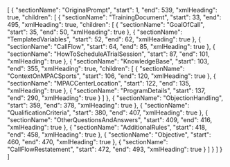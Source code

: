 
[
  {
    "sectionName": "OriginalPrompt",
    "start": 1,
    "end": 539,
    "xmlHeading": true,
    "children": [
      {
        "sectionName": "TrainingDocument",
        "start": 33,
        "end": 495,
        "xmlHeading": true,
        "children": [
          {
            "sectionName": "GoalOfCall",
            "start": 35,
            "end": 50,
            "xmlHeading": true
          },
          {
            "sectionName": "TemplatedVariables",
            "start": 52,
            "end": 62,
            "xmlHeading": true
          },
          {
            "sectionName": "CallFlow",
            "start": 64,
            "end": 85,
            "xmlHeading": true
          },
          {
            "sectionName": "HowToScheduleATrialSession",
            "start": 87,
            "end": 101,
            "xmlHeading": true
          },
          {
            "sectionName": "KnowledgeBase",
            "start": 103,
            "end": 355,
            "xmlHeading": true,
            "children": [
              {
                "sectionName": "ContextOnMPACSports",
                "start": 106,
                "end": 120,
                "xmlHeading": true
              },
              {
                "sectionName": "MPACCenterLocation",
                "start": 122,
                "end": 135,
                "xmlHeading": true
              },
              {
                "sectionName": "ProgramDetails",
                "start": 137,
                "end": 290,
                "xmlHeading": true
              }
            ]
          },
          {
            "sectionName": "ObjectionHandling",
            "start": 359,
            "end": 378,
            "xmlHeading": true
          },
          {
            "sectionName": "QualificationCriteria",
            "start": 380,
            "end": 407,
            "xmlHeading": true
          },
          {
            "sectionName": "OtherQuestionsAndAnswers",
            "start": 409,
            "end": 416,
            "xmlHeading": true
          },
          {
            "sectionName": "AdditionalRules",
            "start": 418,
            "end": 458,
            "xmlHeading": true
          },
          {
            "sectionName": "Objective",
            "start": 460,
            "end": 470,
            "xmlHeading": true
          },
          {
            "sectionName": "CallFlowRestatement",
            "start": 472,
            "end": 493,
            "xmlHeading": true
          }
        ]
      }
    ]
  }
]
